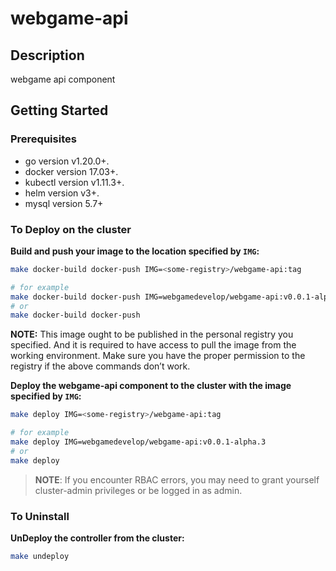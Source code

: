 # webgame-api

## Description
webgame api component

## Getting Started

### Prerequisites
- go version v1.20.0+.
- docker version 17.03+.
- kubectl version v1.11.3+.
- helm version v3+.
- mysql version 5.7+

### To Deploy on the cluster
**Build and push your image to the location specified by `IMG`:**

```sh
make docker-build docker-push IMG=<some-registry>/webgame-api:tag

# for example
make docker-build docker-push IMG=webgamedevelop/webgame-api:v0.0.1-alpha.3
# or
make docker-build docker-push
```

**NOTE:** This image ought to be published in the personal registry you specified.
And it is required to have access to pull the image from the working environment.
Make sure you have the proper permission to the registry if the above commands don’t work.

**Deploy the webgame-api component to the cluster with the image specified by `IMG`:**

```sh
make deploy IMG=<some-registry>/webgame-api:tag

# for example
make deploy IMG=webgamedevelop/webgame-api:v0.0.1-alpha.3
# or
make deploy
```

> **NOTE**: If you encounter RBAC errors, you may need to grant yourself cluster-admin
privileges or be logged in as admin.

### To Uninstall
**UnDeploy the controller from the cluster:**

```sh
make undeploy
```
